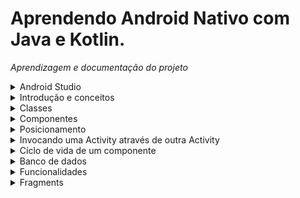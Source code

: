 # Aprendendo Android Nativo com Java e Kotlin.

*Aprendizagem e documentação do projeto*
<details>
 <summary>Android Studio</summary>

 ## Build
 - `limpar projeto` : *build -> clean project*
 - `Rebuildar` : *build -> Rebuild project* ou *Marteinho da aba build*
   
 - `Ctrl + F` Pesquisar uma palavra em um arquivo.
 - `Ctrl + N` Pesquisar classes
 - `Ctrl + Shift + F` Pesquisar uma palavra no projeto inteiro
 - `Alt + Shift + X` Fecha todas as abas
 - `Crlt + Shift + F12` Fecha todas as telas que não estão sendo usadas
 - `Crlt + R` Renomear palavras iguais com auxílio da IDE
 - `Alt + J` Renormar palavras iguais de forma simutânea

 ## Adb connect
 Comandos para conectar o celular por wi-fi
 - 1- `cd C:/platform-tools`
 - 2- Comando para derrubar o server: `.\adb kill-server`
 - 3- Comando para levantar: `.\adb start-server`
 - 4- Comando para ver os dispositivos conectados: `.\adb devices`
 - 5- Comando para escolher a porta: `.\adb tcpip 5555`
 - 6- Comando para conectar: `.\adb connect ip_celular:5555`
 
 **Download ADB:** [platform-tools-latest-windows.zip](https://github.com/user-attachments/files/19373116/platform-tools-latest-windows.zip)


 ## Debugg
  - https://developer.android.com/studio/inspect/database

 ## Diretórios
  - *res/drawable*: Pasta onde é guardada imagens que podem ser usadas no aplicativo
  - *res/mipmap* : Guarda ícones
  - *res/values* : Utils
   
</details>
<details>
 <summary>Introdução e conceitos</summary>

 # Introdução e conceitos básicos
 
 ## AndroidManifest
  - A Activity de entrada deve ser declarada nesse aquivo

 ## Montagem e exibição de uma tela

 ### Activity
  - Activity representa uma tela com  qual o usuário pode interagir
  - Uma classe genérica é criada e extende a classe Activity, dessa forma a classe recebe os métodos e propriedades de uma activity.
  - Toda classe que extende de Activity possui um arquivo xml onde será declarado os componentes.
 
 ### View
  - O objeto View no Android é a base para a construção de qualquer elemento de interface do usuário.
  - Cada componente de UI, como botões, campos de texto, layouts, etc., são subclasses de View.
 
 ### Layout
  - Layouts são contêineres especiais que organizam outros elementos de interface do usuário (como botões, campos de texto, etc.) em uma determinada disposição na tela.
  - Alguns exemplos de layouts incluem LinearLayout, RelativeLayout, FrameLayout, ConstraintLayout,

 ### Inflar layout
  - É o processo de transformar um XML em um hierarquia de objetos acessáveis
  - Em uma Activity que possui o método setContentView no onCreate, não é necessário inflar o layout para acessar as views,pois este método define o layout que será atribuido a classe.
 
 
 ### Método setContentView
  - Método que define qual layout será atribuido a classe..

 ### R
  - Objeto que da acesso a arquivos de layout, strings, imagens, cores, estilos e outros tipos de recursos.
  - A classe R é dividida em várias subclasses internas, cada uma correspondendo a um tipo específico de recurso. Por exemplo, R.layout contém identificadores para todos os arquivos de layout, R.string e etc.

 *EXEMPLO*
```java
public class MainActivity extends Activity {

  @Override
  protected void onCreate(@Nullable Bundle savedInstanceState) {
    super.onCreate(savedInstanceState);
    View view = new View(this);
    setContentView(R.layout.activity_main);
  }
}
```

 ### Intent
  - Classe que permite iniciar uma Activity a partir de outra
  - Chamar outros apps como abrir câmera ou e-mail
  - Enviar dados entre Activitys

 #### Intent Explícita
 *Especifica diretamente a classe da Activity que será iniciada.*
 
 `Navegação entre Activitys`
 ```java
  Intent intent = new Intent(OndeEstouActivity.this, ParaOndeIreiActivity.class);
  startActivity(intent);
 ```

 `Passagem de dados entre Activitys`

 
 
 ```java
 //Parcelable: Em situações em que o dado passado é um objeto personalizado, esse dado deverá ser serializado através da implementação da interface Parcelable

 Intent intent = new Intent(MainActivity.this, SegundaActivity.class);
 intent.putExtra("chave", "Olá, Segunda Activity!");
 startActivity(intent);

 //Recuperando od dados na SegundaActivity
 String mensagem = getIntent().getStringExtra("chave");
 Toast.makeText(this, mensagem, Toast.LENGTH_SHORT).show();


 ```
 #### Intent Implícita
 *Usamos Intent implícita quando não sabemos exatamente qual app será aberto*
 ```java
 Intent intent = new Intent(MediaStore.ACTION_IMAGE_CAPTURE);
 ```
 - `MediaStore.ACTION_IMAGE_CAPTURE`: é uma ação predefinida que indica ao Android que queremos capturar uma imagem.

 ## Namespace usados no arquivo xml
  - `xmlns:android`: Dar acesso a todos os atributos do sistema operacional do android.
  - `xmlns:tools`: Usado para acessar as ferramentas de design do Android Studio que podem ajudar a melhorar a aparência do layout no editor de layout, mas não afetam o layout em tempo de execução.
  - `xmlns:app`: Usado para acessar atributos personalizados que você definiu em seu aplicativo

 ## View Binding
  - View Binding é um recurso do Android que gera uma classe vinculada ao layout XML, permitindo acessar as views de forma segura e eficiente, sem findViewById().
  - Exemplo: Se o layout for activity_principal.xml, o ViewBinding gerará automaticamente a classe ActivityPrincipalBinding.
  - Uso: Os elementos do layout, como TextView, Button, etc., podem ser acessados diretamente como atributos da classe de binding.
  - https://www.alura.com.br/artigos/view-binding-android

 ### 1: Declarar ViewBinding em build.gradle
 ```html
 buildFeatures {
        viewBinding true
 }
 ```

 ### 2: Limpar e Rebuildar o projeto

 ### 3: Implementando ViewBinding
 
 *Sem View Binding*
 ```java
 private ActivityListaProdutosBinding activityListaProdutosBinding;

  @Override
  protected void onCreate(@Nullable Bundle savedInstanceState) {
    super.onCreate(savedInstanceState);

    setContentView(R.layout.activity_lista_produtos);
    configuraFloatingActionButton();
 }
 ```

 *Com ViewBinding*
 ```java
 private ActivityListaProdutosBinding activityListaProdutosBinding;

  @Override
  protected void onCreate(@Nullable Bundle savedInstanceState) {
    super.onCreate(savedInstanceState);

    activityListaProdutosBinding = ActivityListaProdutosBinding.inflate(getLayoutInflater());
    setContentView(activityListaProdutosBinding.getRoot());

    configuraFloatingActionButton();
 }
 ```

 ## Interface Pacelable
  -  Permiti que objetos sejam passados entre Activities ou Fragments.
 
</details>

<details>
 <summary>Classes</summary>
 
# Classes

## Bitmap
 - Classe usada para representar e manipular uma imagem.

### Métodos
 - `Método para transformar uma imagem em um objeto Bitmap`: Bitmap bitmap = BitmapFactory.decodeResource(getResources(), R.drawable.imagem);
 - `Método para redimensionar um Bitmap` : Bitmap miniatura = Bitmap.createScaledBitmap(bitmapOriginal, larguraMiniatura, alturaMiniatura, true);

 Passando uma imagem para imageView usando apenas o id do drawable
 ```java
 int imagemId = R.drawable.exemplo_imagem; // Guarda a referência da imagem
 imageView.setImageResource(imagemId); // Define a imagem no ImageView

 ```
</details>

<details>
 <summary>Componentes</summary>

 # Componentes
  
   <details>
   <summary>Alert Dialog</summary>

   # Alert Dialog
   *Caixa de diálogo*
   - `AlertDialog.Builder`: Classe interna estática responsável por configurar a caixa de diálogo

   ### Forma curta
   - Útil quando não há necessidade de modificar o AlertDialog após a criação.

   ```java
    private void showAlertDialog() {
        AlertDialog.Builder builder = new AlertDialog.Builder(this);
        builder.setTitle("Confirmação");
        builder.setMessage("Deseja confirmar esta ação?");

        // Botão de Confirmar
        builder.setPositiveButton("Confirmar", (dialog, which) -> 
            Toast.makeText(this, "Confirmado!", Toast.LENGTH_SHORT).show()
        );

        // Botão de Cancelar
        builder.setNegativeButton("Cancelar", (dialog, which) -> dialog.dismiss());

        AlertDialog alertDialog = builder.create();
        alertDialog.show();
    }
   ```
   
   ### Forma completa
   - Precisa alterar dinamicamente o diálogo depois de criá-lo (ex.: habilitar/desabilitar botões)
   - Exemplo: Desativar o botão de confirmar até o usuário confirmar que leu os termos.
  
   ```java
     private void showAlertDialog() {
        AlertDialog.Builder builder = new AlertDialog.Builder(this);
        builder.setTitle("Termos de Uso");
        builder.setMessage("Você deve aceitar os termos antes de continuar.");

        // Criando um CheckBox programaticamente
        CheckBox checkBox = new CheckBox(this);
        checkBox.setText("Li e aceito os termos");

        // Criando um layout para adicionar o CheckBox ao diálogo
        LinearLayout layout = new LinearLayout(this);
        layout.setPadding(50, 20, 50, 20);
        layout.addView(checkBox);

        builder.setView(layout);

        // Criando o diálogo, mas ainda não exibindo
        AlertDialog alertDialog = builder.create();

        // Adicionando os botões
        builder.setPositiveButton("Confirmar", (dialog, which) -> 
            Toast.makeText(this, "Termos aceitos!", Toast.LENGTH_SHORT).show()
        );
        builder.setNegativeButton("Cancelar", (dialog, which) -> dialog.dismiss());

        // Exibindo o diálogo após adicionar os botões
        alertDialog = builder.show();

        // Obtendo o botão "Confirmar" e desativando inicialmente
        Button positiveButton = alertDialog.getButton(DialogInterface.BUTTON_POSITIVE);
        positiveButton.setEnabled(false);

        // Ativar o botão "Confirmar" somente se o usuário marcar o CheckBox
        checkBox.setOnCheckedChangeListener((buttonView, isChecked) -> 
            positiveButton.setEnabled(isChecked)
        );
    }
   ```

  ### Por que usar LinerLayout
  - Esse trecho é necessário porque o AlertDialog.Builder não possui suporte direto para adicionar um CheckBox no layout padrão do diálogo. Ele apenas permite definir título, mensagem e botões.
  - O método setView(View view) do AlertDialog.Builder permite definir um layout personalizado para o diálogo. No entanto, não podemos simplesmente passar um CheckBox diretamente. O Android exige que os componentes sejam organizados dentro de um container, como LinearLayout.

 
  </details>
  
  <details>
   <summary>Containers</summary>
   
   # Containers
   - Assim como os Layouts, os Containers também foram feitos para comportar outras views.
   
  <details>
   <summary>RecyclerView</summary>

   # RecyclerView
   - É um tipo de ViewGroup usado para comportar `Views` no formato de lista.
   - Comporta listas horizontais e verticais.

   ## Exibição de itens dinâmicos com RecyclerView
   - `tools:listitem="@layout/produto_item"`: Atributo que recebe a View que será renderizada

   ### Classe Adapter
   ```java
   package projeto.piloto.orgs.ui.recyclerview.adapter;

   import android.content.Context;
   import android.view.LayoutInflater;
   import android.view.View;
   import android.view.ViewGroup;
   import android.widget.TextView;

   import androidx.annotation.NonNull;
   import androidx.recyclerview.widget.RecyclerView;

   import java.util.List;

   import projeto.piloto.orgs.R;
   import projeto.piloto.orgs.model.Produto;

   public class ListaProdutosAdapter extends RecyclerView.Adapter<ListaProdutosAdapter.ViewHolder> {

     private Context context;
     private List<Produto> produtos;

     public ListaProdutosAdapter(Context context, List<Produto> produtos) {
     this.context = context;
     this.produtos = produtos;
   }

   @NonNull
   @Override
   public ViewHolder onCreateViewHolder(@NonNull ViewGroup parent, int viewType) {
     LayoutInflater layoutInflater = LayoutInflater.from(this.context);
     View view = layoutInflater.inflate(R.layout.produto_item, parent, false);
     return new ViewHolder(view);
   }

   @Override
   public void onBindViewHolder(@NonNull ListaProdutosAdapter.ViewHolder holder, int position) {
     Produto produto = produtos.get(position);
     holder.vincula(produto);
   }

   @Override
   public int getItemCount() {
     return produtos.size();
   }

   public class ViewHolder extends RecyclerView.ViewHolder {
     private TextView nome;
     private TextView descricao;
     private TextView preco;

     public ViewHolder(@NonNull View itemView) {
       super(itemView);
       nome = itemView.findViewById(R.id.nome);
       descricao = itemView.findViewById(R.id.descricao);
       preco = itemView.findViewById(R.id.preco);
     }

    public void vincula(Produto produto) {
       nome.setText(produto.getNome());
       descricao.setText(produto.getDescricao());
       preco.setText(produto.getPreco().toString());
     }
    }
   }

   ```
   
   ### ViewHolder 
   - ViewHolderé uma classe que contém referências para as views que compõem cada item de uma lista.Exemplo, uma lista de cards onde cada card possui três textos.Cada card será uma instância de ViewHolder e os texto serão seus atributos.

   *EXEMPLO*
   - O construtor da classe atribui as propriedades da classe aos id's do `xml` correspondentes aos TextViews
   - O método vincula é chamado no método onBindViewHolder e recebe um produto, esse produto é do tipo ViewHolder.Após isso o método atribui os valores das propriedade Produto as propriedades da classe ViewHolder
   ```java
   class ViewHolder extends RecyclerView.ViewHolder {
        private TextView nome;
        private TextView descricao;
        private TextView valor;

        public ViewHolder(@NonNull View itemView) {
            super(itemView);
            nome = itemView.findViewById(R.id.nome);
            descricao = itemView.findViewById(R.id.descricao);
            valor = itemView.findViewById(R.id.preco);
        }

        public void vincula(Produto produto) {
            nome.setText(produto.getNome());
            descricao.setText(produto.getDescricao());
            valor.setText(produto.getValor().toPlainString());
        }
    }
   ```

   ### Método onCreateViewHolder
   - Este método é chamado internamente por RecyclerView para criar um novo ViewHolder que precisa ser representado na tela.
   - O método aceita dois parâmetros, uma ViewGroup e a vista.

   *Inflando Layouts*
   - primeiro, uma variavel do tipo LayoutInflater é instânciada com um contexto escolhido
   - O método `inflate` retorna uma View com base em um contexto
   - contexto pode ser uma classe que extende de activity onde é executada a lógica de um layout xml
   - A classe LayoutInflater da a possibilidade de retornar qualquer view com base em qualquer contexto
   
   ```java
    @NonNull
    @Override
    public ViewHolder onCreateViewHolder(@NonNull ViewGroup parent, int viewType) {
	LayoutInflater inflater = LayoutInflater.from(contexto);
	View view = inflater.inflate(R.layout.produto_item, parent, false);
        return new ViewHolder(view);
    }
   ```

   ### Método onBindViewHolder
   - O método recebe um Produto e chama o método vincula que atribui os valores do Produto as propriedades do ViewHolder.

   ```java
    @Override
    public void onBindViewHolder(@NonNull ListaProdutosAdapter.ViewHolder holder, int position) {
      Produto produto = produtos.get(position);
      holder.vincula(produto);
    }

   ```
   ### MainActivity
   - O LinearLayoutManager é um tipo de LayoutManager que posiciona os itens em uma lista vertical ou horizontal.
   - Quando você cria uma nova instância de LinearLayoutManager, você precisa passar um Context
   - Sem um LayoutManager, o RecyclerView não saberia como organizar e exibir os itens.
   - O layoutManager também pode ser declarado no activity_main na tag do RecyclerView `app:layoutManager="androidx.recyclerview.widget.LinearLayoutManager"`
   
   ```java
   package projeto.piloto.orgs.ui.activity;

     import android.app.Activity;
     import android.os.Bundle;
     import android.view.View;

     import androidx.annotation.Nullable;
     import androidx.recyclerview.widget.LinearLayoutManager;
     import androidx.recyclerview.widget.RecyclerView;

     import java.math.BigDecimal;
     import java.util.ArrayList;
     import java.util.List;

     import projeto.piloto.orgs.R;
      import projeto.piloto.orgs.model.Produto;
     import projeto.piloto.orgs.ui.recyclerview.adapter.ListaProdutosAdapter;

     public class MainActivity extends Activity {

     @Override
     protected void onCreate(@Nullable Bundle savedInstanceState) {
       super.onCreate(savedInstanceState);
       setContentView(R.layout.activity_main);

       RecyclerView recyclerView = findViewById(R.id.recyclerView);

       List<Produto> adapter = new ArrayList<>();
       adapter.add(new Produto("Arroz", "Arroz da marca A", BigDecimal.valueOf(10.00)));
       adapter.add(new Produto("Macarrão 2", "Macarrão da marca B", BigDecimal.valueOf(20.0)));
       adapter.add(new Produto("Leite", "Leite da marca Z", BigDecimal.valueOf(30.0)));
       adapter.add(new Produto("Ovos", "Ovos 20 unidades", BigDecimal.valueOf(40.0)));

       ListaProdutosAdapter listaProdutosAdapter = new ListaProdutosAdapter(this, adapter);  // instancia o adapter
       recyclerView.setAdapter(listaProdutosAdapter);  // seta o adapter no recyclerView atraves do setAdapter

       recyclerView.setLayoutManager(new LinearLayoutManager(this));
     }
   }

   ```
   
 
   
  </details>

  ## RecyclerView X ScrollView
   - `RecyclerView:` Usado para exibir uma lista grande e dinâmica de itens.
   - `ScrollView:` Usado para que o usuário role através de um layout simples que não muda.
     
  </details>
  
  <details> 
  <summary>ViewGroups</summary>

   # ViewGroups
   - É um tipo de `View` feita para comportar outras views, como textos, botões, imagens e etc.

   ## FrameLayout
   - Utilizado para organizar seus elementos de forma sobreposta (stacked). Ou seja, ele empilha os componentes dentro dele, exibindo um componente de cada vez no topo.
   
  </details>
   
   
</details>

<details>
 <summary>Posicionamento</summary>

 # Posicionamento

 ## Propriedades layout_width, height e weight
  
 - `match_parent:` Faz com que a `View` ocupe todo o espaço disponível do seu elemento pai NÃO respeitando as restrições do `ConstraintLayout`
 - `wrap_content:` Faz com que a `View` seja grande o suficiente para acomodar seu conteúdo.
 - `match_constraint ou 0dp:` Faz com que a `View` ocupe todo o espaço disponível do seu elemento pai respeitando as restrições do `ConstraintLayout`
 - `android:layout_weight="1":` Define um peso equilibrado para um view que divide o espaço com outras views com o uso combinado de `android:layout_width="0dp"` 

## Propriedade gravity
 - A propriedade é usada para indicar uma direção em que um componente será posicionado, como center,start,end,left e right.
 - `android:gravity:` Usado em uma ViewGroup pai indicar em qual direção os componentes filhos serão posicionados.
 - `android:layout_gravity:` Usado em uma View filha para indicar como ela irá se posicionar dentro do componente pai.

## Espaçamentos
 - `android:padding="dp"`
 - `android:layout_margin`

</details>

<details>
 <summary>Invocando uma Activity através de outra Activity</summary>

 ## Método setOnClickListener
  - setOnClickListener adiciona um evento de click em uma view.
  - Em seu parâmetro, o método recebe uma classe anônima que da acesso ao método onClick
  - O objeto Intent é usado para transmitir informações entre componentes

 ```java
 View floatingActionButton = findViewById(R.id.floatingActionButton);

 floatingActionButton.setOnClickListener(new View.OnClickListener() {
  @Override
  public void onClick(View v) {
    Intent intent = new Intent(MainActivity.this, FormularioProdutoActivity.class);
    startActivity(intent);
  }
});
 ```
 
</details>

<details>
 <summary>Cíclo de vida de um componente</summary>

  # Cíclo de vida de uma Activity

  ## onCreate
  - O método é chamado apenas uma vez quando a Activity é criada, sendo assim, esse é o momento para configurar componentes da interface, pois garante que a UI estará pronta antes do usuário interajir com a tela.

  *EXEMPLO*
  ```java
  @Override
  protected void onCreate(Bundle savedInstanceState) {
    super.onCreate(savedInstanceState);

    activityMainBinding = ActivityMainBinding.inflate(getLayoutInflater());

    EdgeToEdge.enable(this);
    setContentView(activityMainBinding.getRoot());


    ViewCompat.setOnApplyWindowInsetsListener(findViewById(R.id.main), (v, insets) -> {
      Insets systemBars = insets.getInsets(WindowInsetsCompat.Type.systemBars());
      v.setPadding(systemBars.left, systemBars.top, systemBars.right, systemBars.bottom);
      return insets;

    });

    btnAbrirCamera();
  }

  
  private void btnAbrirCamera(){

    View btnAbrirCamera = activityMainBinding.btnAbrirCamera;
    btnAbrirCamera.setOnClickListener(new View.OnClickListener() {
      @Override
      public void onClick(View view) {

        if (ContextCompat.checkSelfPermission(MainActivity.this, Manifest.permission.CAMERA) != PackageManager.PERMISSION_GRANTED) {
          ActivityCompat.requestPermissions(MainActivity.this, new String[]{Manifest.permission.CAMERA}, REQUEST_CAMERA_PERMISSION);
          // Se a permissão já não foi concedida em um momento anterior, a linha anterior chamará a função onRequestPermissionsResult
          // de forma implícita para requisitar a permissão e se a permissão for autorizada, o próprio método vai abrir a câmera.
        } else {
          abrirCamera();
        }

      }
    });
  }
  ```

  - `btnAbrirCamera` : O método recupera a view do layout e apenas configura o evento de clique. A ação do botão só funcionará depois que o usuário pressionar.

 ## onResume
 - Chamado todas as vezes que a tela está em execução
 
 ![Captura de tela de 2024-06-30 15-39-34](https://github.com/AthosGustavo/aplicativo-orgs/assets/112649935/7f061366-87a5-4581-b6cd-47bdc45e02ba)

 ![lifecycle-1](https://github.com/AthosGustavo/aplicativo-orgs/assets/112649935/de498277-2d29-490f-a290-0022bdc8b3af)
 
</details>

<details>
 <summary>Banco de dados</summary>

  # Banco de dados

  ## Room
  - `Implementando Romm`: https://developer.android.com/training/data-storage/room?hl=pt-br#java
  -  https://developer.android.com/training/data-storage/room/relationships?hl=pt-br
  - `Métodos do DAO`: https://developer.android.com/training/data-storage/room/accessing-data?hl=pt-br

  ### Limitações do Room
  - Diferente da biblioteca Hibernate, o Room não permite o acesso dos atributos em objetos aninhados sem uma terceira classe para configurar o relacionamento ou sem um método complexo na camada de DAO ou sem usar a estratégia de TypeConvert.

  **EXEMPLO**
  ```java
 public class Usuario{
  private Integer id;
  private Integer nome;
  private Endereco endereco;
 }

public class Endereco{
 private Integer id;
 private Integer rua;
 private Integer numero
}
  ```

 - No Room não seria possível ter acesso aos atributos da propriedade endereço apenas seguindo o exemplo de uma configuração básica no Hibernate e com duas classes
  

  ## Conversão de tipos
  - Em algunas situações o SQLite não possui uma correspondência para um tipo do java e nesse caso deve haver uma conversão.

  *Classe conversora*
  ```java
  import androidx.room.TypeConverter;
  import java.math.BigDecimal;

  public class BigDecimalConverter {

    @TypeConverter
    public static BigDecimal fromDouble(Double value) {
        return value == null ? null : BigDecimal.valueOf(value);
    }

    @TypeConverter
    public static Double toDouble(BigDecimal bigDecimal) {
        return bigDecimal == null ? null : bigDecimal.doubleValue();
    }
  }

  ```
 *Interface DAO*
 ```java
 import androidx.room.Dao;
 import androidx.room.Insert;
 import androidx.room.Query;
 import java.util.List;

 @Dao
 public interface ProdutoDao {

    @Insert
    void inserir(Produto produto);

    @Query("SELECT * FROM Produto")
    List<Produto> listarTodos();
 }


 ```

*Banco de dados*
```java
 import androidx.room.Database;
 import androidx.room.RoomDatabase;
 import androidx.room.TypeConverters;

 @Database(entities = {Produto.class}, version = 1)
 @TypeConverters({BigDecimalConverter.class}) // Adicionando o conversor
 public abstract class AppDatabase extends RoomDatabase {
    public abstract ProdutoDao produtoDao();
 }

```
</details>
<details>
 <summary>Funcionalidades</summary>

 # Funcionalidades

 ## Abertura de câmera no Android 7

 ### AndroidManifest
 ```xml
 <uses-permission android:name="android.permission.CAMERA" />
 <uses-feature android:name="android.hardware.camera" />
 ```
 ![image](https://github.com/user-attachments/assets/0443e331-6eba-4d84-a57b-b3d8ee80574f)

 ### MainActivity
 ```java
  package projeto.piloto.abrir_camera_android_sete;

import android.content.Intent;
import android.content.pm.PackageManager;
import android.os.Bundle;
import android.provider.MediaStore;
import android.view.View;
import android.widget.Toast;
import android.Manifest;


import androidx.activity.EdgeToEdge;
import androidx.annotation.NonNull;
import androidx.appcompat.app.AppCompatActivity;
import androidx.core.app.ActivityCompat;
import androidx.core.content.ContextCompat;
import androidx.core.graphics.Insets;
import androidx.core.view.ViewCompat;
import androidx.core.view.WindowInsetsCompat;

import projeto.piloto.abrir_camera_android_sete.databinding.ActivityMainBinding;

public class MainActivity extends AppCompatActivity {

  private ActivityMainBinding activityMainBinding = null;
  private static final int REQUEST_CAMERA_PERMISSION = 100;
  private static final int REQUEST_IMAGE_CAPTURE = 101;

  @Override
  protected void onCreate(Bundle savedInstanceState) {
    super.onCreate(savedInstanceState);

    activityMainBinding = ActivityMainBinding.inflate(getLayoutInflater());

    EdgeToEdge.enable(this);
    setContentView(activityMainBinding.getRoot());


    ViewCompat.setOnApplyWindowInsetsListener(findViewById(R.id.main), (v, insets) -> {
      Insets systemBars = insets.getInsets(WindowInsetsCompat.Type.systemBars());
      v.setPadding(systemBars.left, systemBars.top, systemBars.right, systemBars.bottom);
      return insets;

    });



    btnAbrirCamera();
  }

  private void btnAbrirCamera(){

    View btnAbrirCamera = activityMainBinding.btnAbrirCamera;
    btnAbrirCamera.setOnClickListener(new View.OnClickListener() {
      @Override
      public void onClick(View view) {
        
        if (ContextCompat.checkSelfPermission(MainActivity.this, Manifest.permission.CAMERA) != PackageManager.PERMISSION_GRANTED) {
          ActivityCompat.requestPermissions(MainActivity.this, new String[]{Manifest.permission.CAMERA}, REQUEST_CAMERA_PERMISSION);
        } else {
      
          Intent intent = new Intent(MediaStore.ACTION_IMAGE_CAPTURE);
          if (intent.resolveActivity(getPackageManager()) != null) {
            startActivityForResult(intent, REQUEST_IMAGE_CAPTURE);
          }
        }

      }
    });
  }

  @Override
  public void onRequestPermissionsResult(int requestCode, @NonNull String[] permissions, @NonNull int[] grantResults) {
    super.onRequestPermissionsResult(requestCode, permissions, grantResults);

    if (requestCode == REQUEST_CAMERA_PERMISSION) {
      if (grantResults.length > 0 && grantResults[0] == PackageManager.PERMISSION_GRANTED) {
        btnAbrirCamera(); // Se a permissão foi concedida, abre a câmera
      } else {
        Toast.makeText(this, "Permissão negada!", Toast.LENGTH_SHORT).show();
      }
    }
  }

}
 ```

#### 🔍Explicação Detalhada

##### btnAbrirCamera

 - `ContextCompat.checkSelfPermission(Contexto, Permissao)` : Método da classe COntextCompat da bibliotaca AndroidX que verifica se uma permissão foi dada pelo usuário.
 - `ActivityCompat.requestPermissions(MainActivity.this, new String[]{Manifest.permission.CAMERA}, REQUEST_CAMERA_PERMISSION);`: Usado para solicitar uma permissão em tempo de execução

##### onRequestPermissionsResult
 - O método é chamado implícitamente pelo Android após chamar o método btnAbrirCamera
 - `grantedResult`
   
![image](https://github.com/user-attachments/assets/dcdb96a0-0ccf-48ec-91e9-8087792fe55f)
![image](https://github.com/user-attachments/assets/2f3210dc-eb6e-48f8-b3ae-9955a9a39644)


 
</details>
<details>
 <summary>Fragments</summary>
 
 # Fragments
 *Documementação: https://developer.android.com/guide/fragments?hl=pt-br*

 **"Cada fragmento geralmente representa uma parte específica da IU de uma tela maior".**
 - O fragment representa uma parte reutilizável da interface,a exemplo de um componente que se hospeda em outro fragment ou em um componente maior como uma Activity.
 - Um fragmento define e gerencia o próprio layout, tem o próprio ciclo de vida e pode processar os próprios eventos de entrada.

 ## Responsabilidades entre Activity e Fragments

 ### Activity
 - São como contêineres principais ideias para gerenciar elementos que devem estar presentes em toda aplicaão ou em várias telas, como gaveta de navegação (navigation drawer), que fornece acesso a diferentes partes do aplicativo.
 - Devem Controlar o fluxo principal da aplicação, gerenciando a navegação entre diferentes telas (ou fragmentos). Por exemplo, uma atividade pode coordenar a transição entre a tela inicial de login, a tela principal do aplicativo e outras funcionalidades.

 ### Fragment
 - Devem gerenciar apenas o seu componente

 ## Exemplo
 - Nesse caso temos 1 Fragment e dois elementos globais.O Fragmente se trata da grade rautilizável que se adápta em duas formas de tela e os elementos globais gerenciados pela Activity: A gaveta de navegação e barra de navegação.
 ![image](https://github.com/user-attachments/assets/882df844-cd1d-41dd-bb04-25c872509094)

 ## Cíclo de vida

 ![ciclo-vida-fragment](https://github.com/user-attachments/assets/e9c2a6fa-3898-4c6f-be53-f8b91be6177a)
 
 
 ## Implementação 
 
 ### ViewModel
  - Componente projetado para armazenar e gerenciar dados relacionados à interface de forma consciente do ciclo de vida.
  - Ele evita a perda de dados quando a Activity ou Fragment são recriados
  - Pode ser usado junto com callbacks que são executadas com base na observação da mudança dos dados

 
 ### ViewModelProvider
  - Classe que retorna uma instância de um ViewModel com base em argumentos

 #### Construtores
  - `ViewModelProvider(requireActivity()).get(DadosCompartilhadosFragment.class);`
    - retorna uma ViewModel com escopo do host
    - requireActivity() retorna a Activity que hospeda o Fragment
    - `Para que serve:` Quando diferentes Fragments dentro da mesma Activity precisam acessar os mesmos dados.Ideal para comunicação entre Fragments que compartilham um mesmo ViewModel.
  - `ViewModelProvider(requireParentFragment()).get(ListViewModel.class);`
    - requireParentFragment() retorna o Fragment pai do Fragment atual
    - `Para que serve:` Quando temos um Fragment pai que gerencia um ViewModel, e queremos compartilhar os dados entre os Fragments filhos.


  build.gradle app
 
 ```xml
 dependencies {
    def fragment_version = "1.8.6"
    implementation "androidx.fragment:fragment:$fragment_version"
 }
 ```
 
 ```java
 public class DadosCompartilhadosFragment extends ViewModel {
  
  private final MutableLiveData<String> dado = new MutableLiveData<>();

  public DadosCompartilhadosFragment() {
  }

  public void atribuirValor(String msg){
    dado.setValue(msg);
  }
  
  public LiveData<String> retornaValorDado(){
    return dado;
  }
 }
 ```
 ```java
 //Classe Fragment

 @Override
  public void onViewCreated(@NonNull View view, Bundle savedInstanceState) {
    super.onViewCreated(view, savedInstanceState);
    dadosCompartilhadosFragment = new ViewModelProvider(requireActivity()).get(DadosCompartilhadosFragment.class);
    configuraBotaoEnviar(view);
  }
 ```
 ```java
 //Activity

 private void iniciaAtributos(Context context){
    this.activityMainBinding = ActivityMainBinding.inflate(getLayoutInflater());
    this.homeFragment = new HomeFragment();
    this.consoleFragment = new ConsoleFragment();
    this.gameFragment = new GameFragment();
    this.buttonHome = activityMainBinding.buttonHome;
    this.buttonConsoles = activityMainBinding.buttonConsole;
    this.buttonGames = activityMainBinding.buttonGames;
  }

  private void configuraBotoes(){
    this.buttonHome.setOnClickListener(this);
    this.buttonConsoles.setOnClickListener(this);
    this.buttonGames.setOnClickListener(this);
  }

  private void setFragment(Fragment fragment){
    FragmentTransaction fragmentTransaction = getSupportFragmentManager().beginTransaction();
    fragmentTransaction.replace(R.id.frame_fragments, fragment);
    fragmentTransaction.commit();
  }

  @Override
  public void onClick(View view) {
    if(view.getId() == R.id.button_home){
      setFragment(this.homeFragment);
    }
    if(view.getId() == R.id.button_games){
      setFragment(this.gameFragment);
    }
    if(view.getId() == R.id.button_console){
      setFragment(this.consoleFragment);
    }

 }
 ```

 

 
</details>




